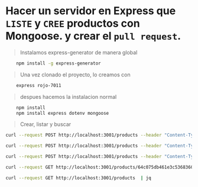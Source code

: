 # Hacer un servidor en Express que `LISTE` y `CREE` productos con Mongoose. y crear el  `pull request`.

>Instalamos express-generator de manera global

```sh
    npm install -g express-generator
```

> Una vez clonado el proyecto, lo creamos con

```sh
    express rojo-7011
```

>despues hacemos la instalacion normal

```sh
    npm install
    npm install express dotenv mongoose
```

>Crear, listar y buscar


```sh
curl --request POST http://localhost:3001/products --header "Content-Type: application/json" --data '{ "name": "NodeJs", "brand": "Undefined js", "price": "404.40"}' | jq

curl --request POST http://localhost:3001/products --header "Content-Type: application/json" --data '{ "name": "Abaco", "brand": "acme", "price": "315.25"}' | jq

curl --request POST http://localhost:3001/products --header "Content-Type: application/json" --data '{ "name": "Express", "brand": "js", "price": "110.25"}' | jq

curl --request GET http://localhost:3001/products/64c075db461e3c5368360da8  | jq

curl --request GET http://localhost:3001/products  | jq

```
